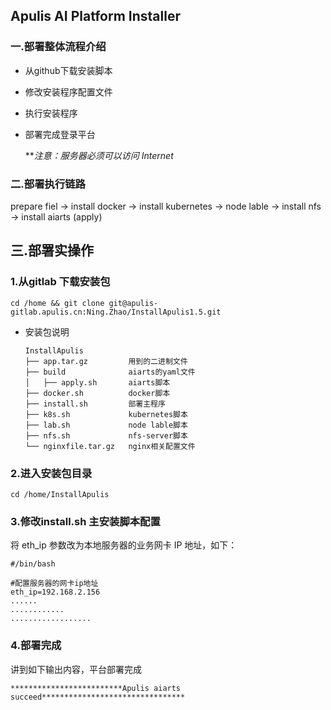 ## Apulis AI Platform Installer

### 一.部署整体流程介绍

- 从github下载安装脚本

- 修改安装程序配置文件

- 执行安装程序

- 部署完成登录平台

  ***注意：服务器必须可以访问 Internet*

### 二.部署执行链路

prepare fiel -> install docker -> install kubernetes -> node lable -> install nfs ->  install aiarts (apply)

## 三.部署实操作

### 1.从gitlab 下载安装包

```shell
cd /home && git clone git@apulis-gitlab.apulis.cn:Ning.Zhao/InstallApulis1.5.git
```

- 安装包说明

  ```shell
  InstallApulis
  ├── app.tar.gz         用到的二进制文件
  ├── build              aiarts的yaml文件
  │   ├── apply.sh       aiarts脚本
  ├── docker.sh          docker脚本
  ├── install.sh         部署主程序
  ├── k8s.sh             kubernetes脚本
  ├── lab.sh             node lable脚本
  ├── nfs.sh             nfs-server脚本
  └── nginxfile.tar.gz   nginx相关配置文件
  ```

### 2.进入安装包目录

```shell
cd /home/InstallApulis
```

### 3.修改install.sh 主安装脚本配置

将 eth_ip 参数改为本地服务器的业务网卡 IP 地址，如下：

```shell
#/bin/bash

#配置服务器的网卡ip地址
eth_ip=192.168.2.156
......
............
..................
```

### 4.部署完成

讲到如下输出内容，平台部署完成

```shell
*************************Apulis aiarts succeed********************************
```


